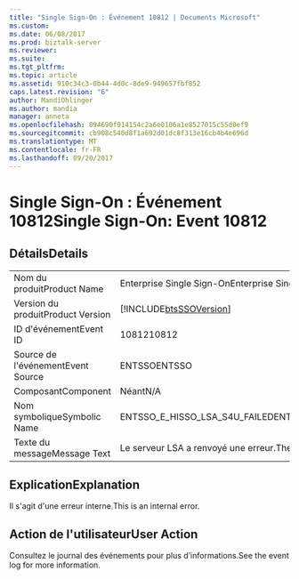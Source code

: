 ```yaml
---
title: "Single Sign-On : Événement 10812 | Documents Microsoft"
ms.custom: 
ms.date: 06/08/2017
ms.prod: biztalk-server
ms.reviewer: 
ms.suite: 
ms.tgt_pltfrm: 
ms.topic: article
ms.assetid: 910c34c3-0b44-4d0c-8de9-949657fbf852
caps.latest.revision: "6"
author: MandiOhlinger
ms.author: mandia
manager: anneta
ms.openlocfilehash: 094690f914154c2a6e0106a1e8527015c55d0ef9
ms.sourcegitcommit: cb908c540d8f1a692d01dc8f313e16cb4b4e696d
ms.translationtype: MT
ms.contentlocale: fr-FR
ms.lasthandoff: 09/20/2017
---
```

# <a name="single-sign-on-event-10812"></a><span data-ttu-id="d52e0-102">Single Sign-On : Événement 10812</span><span class="sxs-lookup"><span data-stu-id="d52e0-102">Single Sign-On: Event 10812</span></span>
## <a name="details"></a><span data-ttu-id="d52e0-103">Détails</span><span class="sxs-lookup"><span data-stu-id="d52e0-103">Details</span></span>  
  
|||  
|-|-|  
|<span data-ttu-id="d52e0-104">Nom du produit</span><span class="sxs-lookup"><span data-stu-id="d52e0-104">Product Name</span></span>|<span data-ttu-id="d52e0-105">Enterprise Single Sign-On</span><span class="sxs-lookup"><span data-stu-id="d52e0-105">Enterprise Single Sign-On</span></span>|  
|<span data-ttu-id="d52e0-106">Version du produit</span><span class="sxs-lookup"><span data-stu-id="d52e0-106">Product Version</span></span>|[!INCLUDE[btsSSOVersion](../includes/btsssoversion-md.md)]|  
|<span data-ttu-id="d52e0-107">ID d'événement</span><span class="sxs-lookup"><span data-stu-id="d52e0-107">Event ID</span></span>|<span data-ttu-id="d52e0-108">10812</span><span class="sxs-lookup"><span data-stu-id="d52e0-108">10812</span></span>|  
|<span data-ttu-id="d52e0-109">Source de l'événement</span><span class="sxs-lookup"><span data-stu-id="d52e0-109">Event Source</span></span>|<span data-ttu-id="d52e0-110">ENTSSO</span><span class="sxs-lookup"><span data-stu-id="d52e0-110">ENTSSO</span></span>|  
|<span data-ttu-id="d52e0-111">Composant</span><span class="sxs-lookup"><span data-stu-id="d52e0-111">Component</span></span>|<span data-ttu-id="d52e0-112">Néant</span><span class="sxs-lookup"><span data-stu-id="d52e0-112">N/A</span></span>|  
|<span data-ttu-id="d52e0-113">Nom symbolique</span><span class="sxs-lookup"><span data-stu-id="d52e0-113">Symbolic Name</span></span>|<span data-ttu-id="d52e0-114">ENTSSO_E_HISSO_LSA_S4U_FAILED</span><span class="sxs-lookup"><span data-stu-id="d52e0-114">ENTSSO_E_HISSO_LSA_S4U_FAILED</span></span>|  
|<span data-ttu-id="d52e0-115">Texte du message</span><span class="sxs-lookup"><span data-stu-id="d52e0-115">Message Text</span></span>|<span data-ttu-id="d52e0-116">Le serveur LSA a renvoyé une erreur.</span><span class="sxs-lookup"><span data-stu-id="d52e0-116">The LSA server returned an error.</span></span>|  
  
## <a name="explanation"></a><span data-ttu-id="d52e0-117">Explication</span><span class="sxs-lookup"><span data-stu-id="d52e0-117">Explanation</span></span>  
 <span data-ttu-id="d52e0-118">Il s'agit d'une erreur interne.</span><span class="sxs-lookup"><span data-stu-id="d52e0-118">This is an internal error.</span></span>  
  
## <a name="user-action"></a><span data-ttu-id="d52e0-119">Action de l'utilisateur</span><span class="sxs-lookup"><span data-stu-id="d52e0-119">User Action</span></span>  
 <span data-ttu-id="d52e0-120">Consultez le journal des événements pour plus d’informations.</span><span class="sxs-lookup"><span data-stu-id="d52e0-120">See the event log for more information.</span></span>